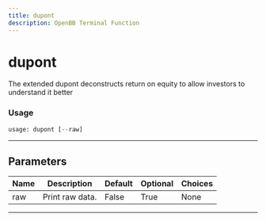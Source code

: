 ```yaml
---
title: dupont
description: OpenBB Terminal Function
---
```


# dupont

The extended dupont deconstructs return on equity to allow investors to understand it better

### Usage

```python
usage: dupont [--raw]
```

---

## Parameters

| Name | Description | Default | Optional | Choices |
| ---- | ----------- | ------- | -------- | ------- |
| raw | Print raw data. | False | True | None |

---
